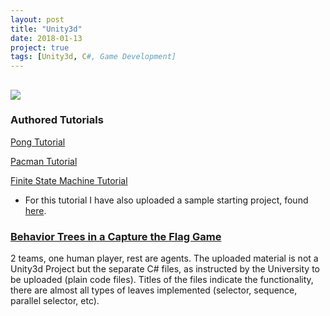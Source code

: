 ```yaml
---
layout: post
title: "Unity3d"
date: 2018-01-13
project: true
tags: [Unity3d, C#, Game Development]
---
```


## ![](https://s4827.pcdn.co/wp-content/uploads/2015/10/unity-logo-100571261-large.png)

### [](#header-2)Authored Tutorials

[](#header-3) [Pong Tutorial](https://github.com/raniaspant/Unity3dTutorials/blob/master/PongTutorial.pdf)

[](#header-3) [Pacman Tutorial](https://github.com/raniaspant/Unity3dTutorials/blob/master/PacmanTutorial.pdf)

[](#header-3) [Finite State Machine Tutorial](https://github.com/raniaspant/Unity3dTutorials/blob/master/FSMtutorial_doc.pdf)
* For this tutorial I have also uploaded a sample starting project, found [here](https://github.com/raniaspant/Unity3dTutorials/tree/master/FSMtutorial).

### [](#header-2)[Behavior Trees in a Capture the Flag Game](https://github.com/raniaspant/BehaviorTrees)

2 teams, one human player, rest are agents. The uploaded material is not a Unity3d Project but the separate C# files, as instructed by the University to be uploaded (plain code files). Titles of the files indicate the functionality, there are almost all types of leaves implemented (selector, sequence, parallel selector, etc).

